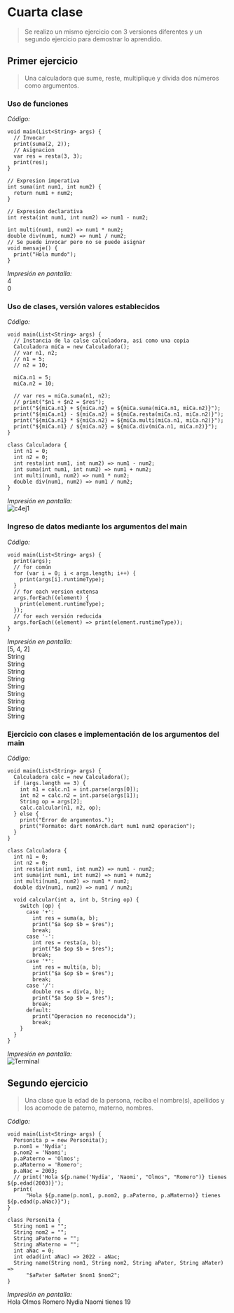 # Cuarta clase
>Se realizo un mismo ejercicio con 3 versiones diferentes y un segundo ejercicio para demostrar lo aprendido.

## Primer ejercicio
>Una calculadora que sume, reste, multiplique y divida dos números como argumentos.
### Uso de funciones
*Código:*
```
void main(List<String> args) {
  // Invocar
  print(suma(2, 2));
  // Asignacion
  var res = resta(3, 3);
  print(res);
}

// Expresion imperativa
int suma(int num1, int num2) {
  return num1 + num2;
}

// Expresion declarativa
int resta(int num1, int num2) => num1 - num2;

int multi(num1, num2) => num1 * num2;
double div(num1, num2) => num1 / num2;
// Se puede invocar pero no se puede asignar
void mensaje() {
  print("Hola mundo");
}
```
*Impresión en pantalla:*\
4\
0

### Uso de clases, versión valores establecidos
*Código:*
```
void main(List<String> args) {
  // Instancia de la calse calculadora, asi como una copia
  Calculadora miCa = new Calculadora();
  // var n1, n2;
  // n1 = 5;
  // n2 = 10;

  miCa.n1 = 5;
  miCa.n2 = 10;

  // var res = miCa.suma(n1, n2);
  // print("$n1 + $n2 = $res");
  print("${miCa.n1} + ${miCa.n2} = ${miCa.suma(miCa.n1, miCa.n2)}");
  print("${miCa.n1} - ${miCa.n2} = ${miCa.resta(miCa.n1, miCa.n2)}");
  print("${miCa.n1} * ${miCa.n2} = ${miCa.multi(miCa.n1, miCa.n2)}");
  print("${miCa.n1} / ${miCa.n2} = ${miCa.div(miCa.n1, miCa.n2)}");
}

class Calculadora {
  int n1 = 0;
  int n2 = 0;
  int resta(int num1, int num2) => num1 - num2;
  int suma(int num1, int num2) => num1 + num2;
  int multi(num1, num2) => num1 * num2;
  double div(num1, num2) => num1 / num2;
}
```
*Impresión en pantalla:*\
![c4ej1](https://user-images.githubusercontent.com/111654273/198174505-4b3383de-c87f-4938-afff-72d08a9ed4e6.png)
### Ingreso de datos mediante los argumentos del main
*Código:*
```
void main(List<String> args) {
  print(args);
  // for común
  for (var i = 0; i < args.length; i++) {
    print(args[i].runtimeType);
  }
  // for each version extensa
  args.forEach((element) {
    print(element.runtimeType);
  });
  // for each versión reducida
  args.forEach((element) => print(element.runtimeType));
}
```
*Impresión en pantalla:*\
[5, 4, 2]\
String\
String\
String\
String\
String\
String\
String\
String\
String

### Ejercicio con clases e implementación de los argumentos del main
*Código:*
```
void main(List<String> args) {
  Calculadora calc = new Calculadora();
  if (args.length == 3) {
    int n1 = calc.n1 = int.parse(args[0]);
    int n2 = calc.n2 = int.parse(args[1]);
    String op = args[2];
    calc.calcular(n1, n2, op);
  } else {
    print("Error de argumentos.");
    print("Formato: dart nomArch.dart num1 num2 operacion");
  }
}

class Calculadora {
  int n1 = 0;
  int n2 = 0;
  int resta(int num1, int num2) => num1 - num2;
  int suma(int num1, int num2) => num1 + num2;
  int multi(num1, num2) => num1 * num2;
  double div(num1, num2) => num1 / num2;

  void calcular(int a, int b, String op) {
    switch (op) {
      case '+':
        int res = suma(a, b);
        print("$a $op $b = $res");
        break;
      case '-':
        int res = resta(a, b);
        print("$a $op $b = $res");
        break;
      case '*':
        int res = multi(a, b);
        print("$a $op $b = $res");
        break;
      case '/':
        double res = div(a, b);
        print("$a $op $b = $res");
        break;
      default:
        print("Operacion no reconocida");
        break;
    }
  }
}
```
*Impresión en pantalla:*\
![Terminal](https://user-images.githubusercontent.com/111654273/198175311-34c7778d-9455-46f0-a393-ff81cf294adf.png)

## Segundo ejercicio
>Una clase que la edad de la persona, reciba el nombre(s), apellidos y los acomode de paterno, materno, nombres.

*Código:*
```
void main(List<String> args) {
  Personita p = new Personita();
  p.nom1 = 'Nydia';
  p.nom2 = 'Naomi';
  p.aPaterno = 'Olmos';
  p.aMaterno = 'Romero';
  p.aNac = 2003;
  // print('Hola ${p.name('Nydia', 'Naomi', "Olmos", "Romero")} tienes ${p.edad(2003)}');
  print(
      "Hola ${p.name(p.nom1, p.nom2, p.aPaterno, p.aMaterno)} tienes ${p.edad(p.aNac)}");
}

class Personita {
  String nom1 = "";
  String nom2 = "";
  String aPaterno = "";
  String aMaterno = "";
  int aNac = 0;
  int edad(int aNac) => 2022 - aNac;
  String name(String nom1, String nom2, String aPater, String aMater) =>
      "$aPater $aMater $nom1 $nom2";
}
```
*Impresión en pantalla:*\
Hola Olmos Romero Nydia Naomi tienes 19
